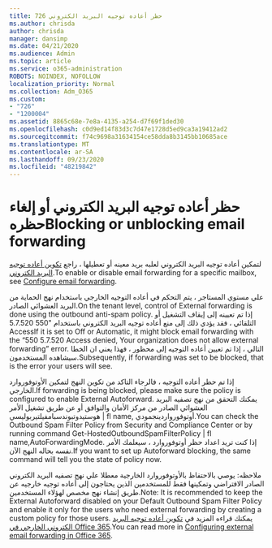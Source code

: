 ```yaml
---
title: 726 حظر أعاده توجيه البريد الكتروني
ms.author: chrisda
author: chrisda
manager: dansimp
ms.date: 04/21/2020
ms.audience: Admin
ms.topic: article
ms.service: o365-administration
ROBOTS: NOINDEX, NOFOLLOW
localization_priority: Normal
ms.collection: Adm_O365
ms.custom:
- "726"
- "1200004"
ms.assetid: 8865c68e-7e8a-4135-a254-d7f69f1ded30
ms.openlocfilehash: c0d9ed14f83d3c7d47e1728d5ed9ca3a19412ad2
ms.sourcegitcommit: f74c9698a31634154ce58dda8b3145bb10685ace
ms.translationtype: MT
ms.contentlocale: ar-SA
ms.lasthandoff: 09/23/2020
ms.locfileid: "48219842"
---
```

# <a name="blocking-or-unblocking-email-forwarding"></a><span data-ttu-id="eaedf-102">حظر أعاده توجيه البريد الكتروني أو إلغاء حظره</span><span class="sxs-lookup"><span data-stu-id="eaedf-102">Blocking or unblocking email forwarding</span></span>

<span data-ttu-id="eaedf-103">لتمكين أعاده توجيه البريد الكتروني لعلبه بريد معينه أو تعطيلها ، راجع [تكوين أعاده توجيه البريد الكتروني](https://docs.microsoft.com/microsoft-365/admin/email/configure-email-forwarding).</span><span class="sxs-lookup"><span data-stu-id="eaedf-103">To enable or disable email forwarding for a specific mailbox, see [Configure email forwarding](https://docs.microsoft.com/microsoft-365/admin/email/configure-email-forwarding).</span></span>

<span data-ttu-id="eaedf-104">علي مستوي المستاجر ، يتم التحكم في أعاده التوجيه الخارجي باستخدام نهج الحماية من البريد العشوائي الصادر.</span><span class="sxs-lookup"><span data-stu-id="eaedf-104">On the tenant level, control of External forwarding is done using the outbound anti-spam policy.</span></span> <span data-ttu-id="eaedf-105">إذا تم تعيينه إلى إيقاف التشغيل أو التلقائي ، فقد يؤدي ذلك إلى منع أعاده توجيه البريد الكتروني باستخدام "550 5.7.520 Access</span><span class="sxs-lookup"><span data-stu-id="eaedf-105">If it is set to Off or Automatic, it might block email forwarding with the “550 5.7.520 Access denied, Your organization does not allow external forwarding” error.</span></span> <span data-ttu-id="eaedf-106">التالي ، إذا تم تعيين أعاده التوجيه إلى محظور ، فهذا يعني ان الخطا سيشاهده المستخدمون.</span><span class="sxs-lookup"><span data-stu-id="eaedf-106">Subsequently, if forwarding was set to be blocked, that is the error your users will see.</span></span>

<span data-ttu-id="eaedf-107">إذا تم حظر أعاده التوجيه ، فالرجاء التاكد من تكوين النهج لتمكين الأوتوفوروارد الخارجي.</span><span class="sxs-lookup"><span data-stu-id="eaedf-107">If forwarding is being blocked, please make sure the policy is configured to enable External Autoforward.</span></span> <span data-ttu-id="eaedf-108">يمكنك التحقق من نهج تصفيه البريد العشوائي الصادر من مركز الأمان والتوافق أو عن طريق تشغيل الأمر هوستيدوتبوندسبامفيلتيربوليسي | fl name, أوتوفورواردينجمودي.</span><span class="sxs-lookup"><span data-stu-id="eaedf-108">You can check the Outbound Spam Filter Policy from Security and Compliance Center or by running command Get-HostedOutboundSpamFilterPolicy | fl name,AutoForwardingMode.</span></span> <span data-ttu-id="eaedf-109">إذا كنت تريد اعداد حظر أوتوفوروارد ، سيعلمك الأمر نفسه بحاله النهج الآن.</span><span class="sxs-lookup"><span data-stu-id="eaedf-109">If you want to set up Autoforward blocking, the same command will tell you the state of policy now.</span></span>

<span data-ttu-id="eaedf-110">ملاحظه: يوصي بالاحتفاظ بالأوتوفوروارد الخارجية معطلا علي نهج تصفيه البريد الكتروني الصادر الافتراضي وتمكينها فقط للمستخدمين الذين يحتاجون إلى أعاده توجيه خارجيه عن طريق إنشاء نهج مخصص لهؤلاء المستخدمين.</span><span class="sxs-lookup"><span data-stu-id="eaedf-110">Note: It is recommended to keep the External Autoforward disabled on your Default Outbound Spam Filter Policy and enable it only for the users who need external forwarding by creating a custom policy for those users.</span></span> <span data-ttu-id="eaedf-111">يمكنك قراءه المزيد في [تكوين أعاده توجيه البريد الكتروني الخارجي في Office 365](https://docs.microsoft.com/microsoft-365/security/office-365-security/external-email-forwarding).</span><span class="sxs-lookup"><span data-stu-id="eaedf-111">You can read more in [Configuring external email forwarding in Office 365](https://docs.microsoft.com/microsoft-365/security/office-365-security/external-email-forwarding).</span></span>